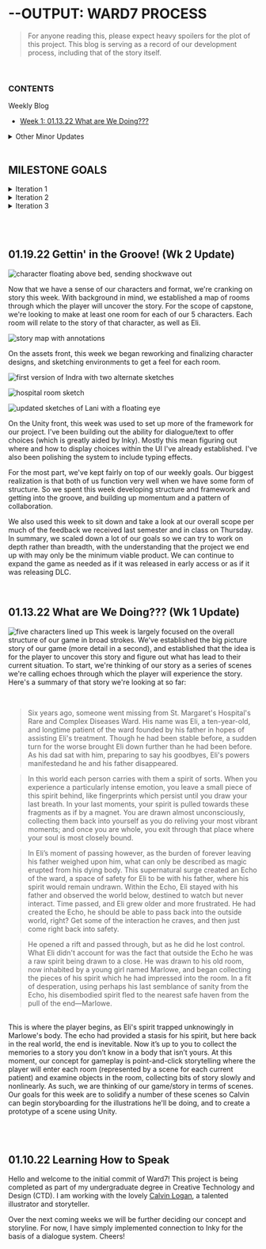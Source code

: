# --OUTPUT: WARD7 PROCESS

> For anyone reading this, please expect heavy spoilers for the plot of this project. This blog is serving as a record of our development process, including that of the story itself.

<br>

### CONTENTS
  Weekly Blog
  + [Week 1: 01.13.22 What are We Doing???](https://github.com/Invisii/Ward7/blob/master/Process/README.md#011322-what-are-we-doing-wk-1-update)

  <details>
    <summary>Other Minor Updates</summary>
  
  &nbsp;&nbsp;&nbsp;&nbsp;&nbsp;&nbsp;[01.10.22 Learning How to Speak](https://github.com/Invisii/Ward7/tree/master/Process#011022-learning-how-to-speak)
  </details>
  <br>
  
## MILESTONE GOALS
<details>
  <summary>Iteration 1</summary>
  <ol>
    <li>completed character and environment designs
    <ul>
      <li>characters will be in their final forms with appropriate documentation</li>
      <li>environments will be sketched out in their final form with labels </li>
    </ul>
    </li>
    <li>rough thumbnails/storyboards of all scenes
      <ul>
        <li>rough drawings of all scenes will be completed</li>
      </ul>
    </li>
    <li>hand animation call sheet
      <ul>
        <li>a detailed list of all hand animations for the project will be completed</li>
      </ul>
    </li>
    <li>final plot structure
      <ul>
        <li>
          narrative map will be completed detailing:
          <ul>
            <li>overarching story</li>
            <li>how each “room” interacts with this story</li>
            <li>how players will uncover the story within each “room”</li>
          </ul>
        </li>
      </ul>
    </li>
    <li>
      functional prototype with:
      <ul>
        <li>multiple test scenes</li>
        <li>choices/interactions</li>
        <li>basic graphical effects (parallax, typing)</li>
      </ul>
    </li>
  </ol>
</details>
<details>
  <summary>Iteration 2</summary>
  <ol>
    <li>
      interaction map
      <ul>
        <li>room by room list of all interactions (items, dialogue)</li>
      </ul>
    </li>
    <li>
      all character scene gestures
      <ul>
        <li>Every instance of a character will be roughed out so that the drawings are ready to be lined and colored</li>
      </ul>
    </li>
    <li>
      prop list
      <ul>
        <li>
          a list of all the props, the level of detail that they need to be completed in, and the room in which they will be placed will be completed
        </li>
      </ul>
    </li>
    <li>
      all hand animation roughs
      <ul>
        <li>any hand animation will have rough versions of each frame completed</li>
      </ul>
    </li>
    <li>
      all dialogue complete
      <ul>
        <li>write all of the text (dialogue, item descriptions/interactions, etc.)</li>
      </ul>
    </li>
    <li>functional prototype with first few polished scenes</li>
    <li>polished UI</li>
  </ol>
</details>
<details>
  <summary>Iteration 3</summary>
  <ol>
    <li>
      all flat renders complete
      <ul>
        <li>All characters, scenes, and props will be rendered in flat colored and ready to be completed with a lighting pass</li>
      </ul>
    </li>
    <li>all hand animations complete</li>
    <li>
      all writing complete
      <ul>
        <li>transferred into Ink files</li>
      </ul>
    </li>
    <li>75% of scenes fully implemented</li>
  </ol>
</details>
 
 <br><br>
 
## 01.19.22 Gettin' in the Groove! (Wk 2 Update)
![character floating above bed, sending shockwave out](Images/wk2/explode.png "Initial Scene Sketch")

Now that we have a sense of our characters and format, we're cranking on story this week. With background in mind, we established a map of rooms through which the player will uncover the story. For the scope of capstone, we're looking to make at least one room for each of our 5 characters. Each room will relate to the story of that character, as well as Eli.

![story map with annotations](Images/wk2/story-map-anno.jpeg "Annotated with a few ideas")

On the assets front, this week we began reworking and finalizing character designs, and sketching environments to get a feel for each room.

![first version of Indra with two alternate sketches](Images/wk2/indra-sketch.jpeg "First Version & Revised Sketches")

![hospital room sketch](Images/wk2/hospital-sketch.jpeg "A sample Room, one side")

![updated sketches of Lani with a floating eye](Images/wk2/lani-sketch.jpeg "Updated Lani")

On the Unity front, this week was used to set up more of the framework for our project. I've been building out the ability for dialogue/text to offer choices (which is greatly aided by Inky). Mostly this mean figuring out where and how to display choices within the UI I've already established. I've also been polishing the system to include typing effects.

For the most part, we've kept fairly on top of our weekly goals. Our biggest realization is that both of us function very well when we have some form of structure. So we spent this week developing structure and framework and getting into the groove, and building up momentum and a pattern of collaboration.

We also used this week to sit down and take a look at our overall scope per much of the feedback we received last semester and in class on Thursday. In summary, we scaled down a lot of our goals so we can try to work on depth rather than breadth, with the understanding that the project we end up with may only be the minimum viable product. We can continue to expand the game as needed as if it was released in early access or as if it was releasing DLC.

 <br>
 
## 01.13.22 What are We Doing??? (Wk 1 Update)
![five characters lined up](Images/wk1/v1-all.png "Left to Right: Finn, Indra, Marlowe, Eiko, Lani")
This week is largely focused on the overall structure of our game in broad strokes. We've established the big picture story of our game (more detail in a second), and established that the idea is for the player to uncover this story and figure out what has lead to their current situation. To start, we're thinking of our story as a series of scenes we're calling echoes through which the player will experience the story. Here's a summary of that story we're looking at so far:

<br>

> Six years ago, someone went missing from St. Margaret's Hospital's Rare and Complex Diseases Ward. His name was Eli, a ten-year-old, and longtime patient of the ward founded by his father in hopes of assisting Eli's treatment. Though he had been stable before, a sudden turn for the worse brought Eli down further than he had been before. As his dad sat with him, preparing to say his goodbyes, Eli's powers manifestedand he and his father disappeared.

> In this world each person carries with them a spirit of sorts. When you experience a particularly intense emotion, you leave a small piece of this spirit behind, like fingerprints which persist until you draw your last breath. In your last moments, your spirit is pulled towards these fragments as if by a magnet. You are drawn almost unconsciously, collecting them back into yourself as you do reliving your most vibrant moments; and once you are whole, you exit through that place where your soul is most closely bound.

> In Eli’s moment of passing however, as the burden of forever leaving his father weighed upon him, what can only be described as magic erupted from his dying body. This supernatural surge created an Echo of the ward, a space of safety for Eli to be with his father, where his spirit would remain undrawn. Within the Echo, Eli stayed with his father and observed the world below, destined to watch but never interact. Time passed, and Eli grew older and more frustrated. He had created the Echo, he should be able to pass back into the outside world, right? Get some of the interaction he craves, and then just come right back into safety. 

> He opened a rift and passed through, but as he did he lost control. What Eli didn't account for was the fact that outside the Echo he was a raw spirit being drawn to a close. He was drawn to his old room, now inhabited by a young girl named Marlowe, and began collecting the pieces of his spirit which he had impressed into the room. In a fit of desperation, using perhaps his last semblance of sanity from the Echo, his disembodied spirit fled to the nearest safe haven from the pull of the end—Marlowe.

<br>
This is where the player begins, as Eli's spirit trapped unknowingly in Marlowe's body. The echo had provided a stasis for his spirit, but here back in the real world, the end is inevitable. Now it’s up to you to collect the memories to a story you don’t know in a body that isn’t yours. At this moment, our concept for gameplay is point-and-click storytelling where the player will enter each room (represented by a scene for each current patient) and examine objects in the room, collecting bits of story slowly and nonlinearly. As such, we are thinking of our game/story in terms of scenes. Our goals for this week are to solidify a number of these scenes so Calvin can begin storyboarding for the illustrations he'll be doing, and to create a prototype of a scene using Unity.

<br><br>

## 01.10.22 Learning How to Speak
Hello and welcome to the initial commit of Ward7! This project is being completed as part of my undergraduate degree in Creative Technology and Design (CTD). I am working with the lovely [Calvin Logan](https://www.calvinlogan.org/), a talented illustrator and storyteller.

Over the next coming weeks we will be further deciding our concept and storyline. For now, I have simply implemented connection to Inky for the basis of a dialogue system. Cheers!
